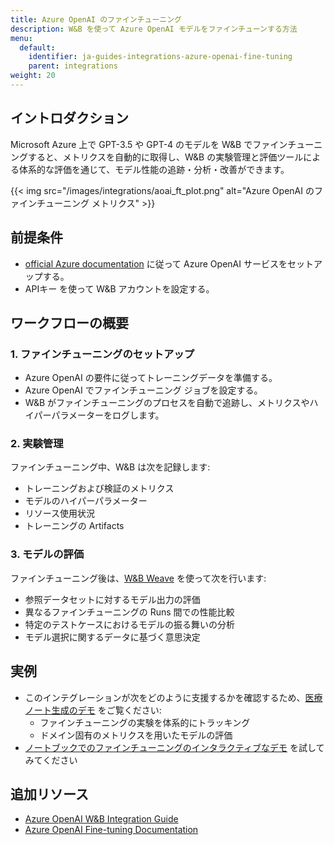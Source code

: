 ```yaml
---
title: Azure OpenAI のファインチューニング
description: W&B を使って Azure OpenAI モデルをファインチューンする方法
menu:
  default:
    identifier: ja-guides-integrations-azure-openai-fine-tuning
    parent: integrations
weight: 20
---
```


## イントロダクション
Microsoft Azure 上で GPT-3.5 や GPT-4 のモデルを W&B でファインチューニングすると、メトリクスを自動的に取得し、W&B の実験管理と評価ツールによる体系的な評価を通じて、モデル性能の追跡・分析・改善ができます。

{{< img src="/images/integrations/aoai_ft_plot.png" alt="Azure OpenAI のファインチューニング メトリクス" >}}

## 前提条件
- [official Azure documentation](https://wandb.me/aoai-wb-int) に従って Azure OpenAI サービスをセットアップする。
- APIキー を使って W&B アカウントを設定する。

## ワークフローの概要

### 1. ファインチューニングのセットアップ
- Azure OpenAI の要件に従ってトレーニングデータを準備する。
- Azure OpenAI でファインチューニング ジョブを設定する。
- W&B がファインチューニングのプロセスを自動で追跡し、メトリクスやハイパーパラメーターをログします。

### 2. 実験管理
ファインチューニング中、W&B は次を記録します:
- トレーニングおよび検証のメトリクス
- モデルのハイパーパラメーター
- リソース使用状況
- トレーニングの Artifacts

### 3. モデルの評価
ファインチューニング後は、[W&B Weave](https://weave-docs.wandb.ai) を使って次を行います:
- 参照データセットに対するモデル出力の評価
- 異なるファインチューニングの Runs 間での性能比較
- 特定のテストケースにおけるモデルの振る舞いの分析
- モデル選択に関するデータに基づく意思決定

## 実例
* このインテグレーションが次をどのように支援するかを確認するため、[医療ノート生成のデモ](https://wandb.me/aoai-ft-colab) をご覧ください:
  - ファインチューニングの実験を体系的にトラッキング
  - ドメイン固有のメトリクスを用いたモデルの評価
* [ノートブックでのファインチューニングのインタラクティブなデモ](https://colab.research.google.com/github/wandb/examples/blob/master/colabs/azure/azure_gpt_medical_notes.ipynb) を試してみてください

## 追加リソース
- [Azure OpenAI W&B Integration Guide](https://wandb.me/aoai-wb-int)
- [Azure OpenAI Fine-tuning Documentation](https://learn.microsoft.com/azure/ai-services/openai/how-to/fine-tuning?tabs=turbo%2Cpython&pivots=programming-language-python)